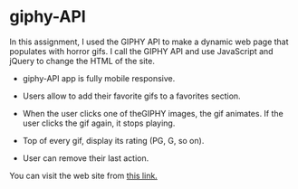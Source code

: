 # giphy-API

In this assignment, I used the GIPHY API to make a dynamic web page that populates with  horror gifs. I call the GIPHY API and use JavaScript and jQuery to change the HTML of the site.

* giphy-API app is fully mobile responsive.

* Users allow to add their favorite gifs to a favorites section.

* When the user clicks one of theGIPHY images, the gif animates. If the user clicks the gif again, it stops playing.

* Top of every gif, display its rating (PG, G, so on).

* User can remove their last action.

You can visit the web site from [this link.](https://sialbul.github.io/giphy-API/)

